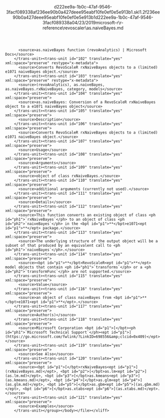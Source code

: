 <?xml version="1.0"?><xliff version="1.2" xmlns="urn:oasis:names:tc:xliff:document:1.2" xmlns:xsi="http://www.w3.org/2001/XMLSchema-instance" xsi:schemaLocation="urn:oasis:names:tc:xliff:document:1.2 xliff-core-1.2-transitional.xsd"><file datatype="xml" original="as.naiveBayes.md" source-language="en-US" target-language="en-US"><header><tool tool-id="mdxliff" tool-name="mdxliff" tool-version="1.0-1931010" tool-company="Microsoft" /><xliffext:skl_file_name xmlns:xliffext="urn:microsoft:content:schema:xliffextensions">d222ee9a-1b0c-47af-9546-3facf089338af236ee90b0a427deee95eabf10fe0ef0e5e913b1.skl</xliffext:skl_file_name><xliffext:version xmlns:xliffext="urn:microsoft:content:schema:xliffextensions">1.2</xliffext:version><xliffext:ms.openlocfilehash xmlns:xliffext="urn:microsoft:content:schema:xliffextensions">f236ee90b0a427deee95eabf10fe0ef0e5e913b1</xliffext:ms.openlocfilehash><xliffext:ms.sourcegitcommit xmlns:xliffext="urn:microsoft:content:schema:xliffextensions">d222ee9a-1b0c-47af-9546-3facf089338a</xliffext:ms.sourcegitcommit><xliffext:ms.lasthandoff xmlns:xliffext="urn:microsoft:content:schema:xliffextensions">04/23/2019</xliffext:ms.lasthandoff><xliffext:ms.openlocfilepath xmlns:xliffext="urn:microsoft:content:schema:xliffextensions">microsoft-r\r-reference\revoscaler\as.naiveBayes.md</xliffext:ms.openlocfilepath></header><body><group id="content" extype="content"><trans-unit id="101" translate="yes" xml:space="preserve" restype="x-metadata">
          <source>as.naiveBayes function (revoAnalytics) | Microsoft Docs</source>
        </trans-unit><trans-unit id="102" translate="yes" xml:space="preserve" restype="x-metadata">
          <source>Converts RevoScaleR rxNaiveBayes objects to a (limited) e1071 naiveBayes object.</source>
        </trans-unit><trans-unit id="103" translate="yes" xml:space="preserve" restype="x-metadata">
          <source>(revoAnalytics), as.naiveBayes, as.naiveBayes.rxNaiveBayes, category, models</source>
        </trans-unit><trans-unit id="104" translate="yes" xml:space="preserve">
          <source>as.naiveBayes: Conversion of a RevoScaleR rxNaiveBayes object to a e1071 naiveBayes object</source>
        </trans-unit><trans-unit id="105" translate="yes" xml:space="preserve">
          <source>Description</source>
        </trans-unit><trans-unit id="106" translate="yes" xml:space="preserve">
          <source>Converts RevoScaleR rxNaiveBayes objects to a (limited) e1071 naiveBayes object.</source>
        </trans-unit><trans-unit id="107" translate="yes" xml:space="preserve">
          <source>Usage</source>
        </trans-unit><trans-unit id="108" translate="yes" xml:space="preserve">
          <source>Arguments</source>
        </trans-unit><trans-unit id="109" translate="yes" xml:space="preserve">
          <source>object of class rxNaiveBayes.</source>
        </trans-unit><trans-unit id="110" translate="yes" xml:space="preserve">
          <source>additional arguments (currently not used).</source>
        </trans-unit><trans-unit id="111" translate="yes" xml:space="preserve">
          <source>Details</source>
        </trans-unit><trans-unit id="112" translate="yes" xml:space="preserve">
          <source>This function converts an existing object of class <ph id="ph1">`rxNaiveBayes`</ph> to an object of class <ph id="ph2">`naiveBayes`</ph> in the <bpt id="p1">**</bpt>e1071<ept id="p1">**</ept> package.</source>
        </trans-unit><trans-unit id="113" translate="yes" xml:space="preserve">
          <source>The underlying structure of the output object will be a subset of that produced by an equivalent call to <ph id="ph1">`naiveBayes`</ph>.</source>
        </trans-unit><trans-unit id="114" translate="yes" xml:space="preserve">
          <source><bpt id="p1">**</bpt>RevoScaleR<ept id="p1">**</ept> model objects that contain <ph id="ph1">`transforms`</ph> or a <ph id="ph2">`transformFunc`</ph> are not supported.</source>
        </trans-unit><trans-unit id="115" translate="yes" xml:space="preserve">
          <source>Value</source>
        </trans-unit><trans-unit id="116" translate="yes" xml:space="preserve">
          <source>an object of class naiveBayes from <bpt id="p1">**</bpt>e1071<ept id="p1">**</ept>.</source>
        </trans-unit><trans-unit id="117" translate="yes" xml:space="preserve">
          <source>Author(s)</source>
        </trans-unit><trans-unit id="118" translate="yes" xml:space="preserve">
          <source>Microsoft Corporation <bpt id="p1">[</bpt><ph id="ph1">`Microsoft Technical Support`</ph><ept id="p1">](https://go.microsoft.com/fwlink/?LinkID=698556&amp;clcid=0x409)</ept></source>
        </trans-unit><trans-unit id="119" translate="yes" xml:space="preserve">
          <source>See Also</source>
        </trans-unit><trans-unit id="120" translate="yes" xml:space="preserve">
          <source><bpt id="p1">[</bpt>rxNaiveBayes<ept id="p1">](rxNaiveBayes.md)</ept>, <bpt id="p2">[</bpt>as.lm<ept id="p2">](as.lm.md)</ept>, <bpt id="p3">[</bpt>as.kmeans<ept id="p3">](as.kmeans.md)</ept>, <bpt id="p4">[</bpt>as.glm<ept id="p4">](as.glm.md)</ept>, <bpt id="p5">[</bpt>as.gbm<ept id="p5">](as.gbm.md)</ept>, <bpt id="p6">[</bpt>as.xtabs<ept id="p6">](as.xtabs.md)</ept>.</source>
        </trans-unit><trans-unit id="121" translate="yes" xml:space="preserve">
          <source>Examples</source>
        </trans-unit></group></body></file></xliff>